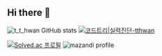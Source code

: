 ## Hi there 👋
![t_t_hwan GitHub stats](https://github-readme-stats.vercel.app/api?username=anuraghazra&theme=dark&show_icons=true)
[![코드트리|실력진단-tthwan](https://banner.codetree.ai/v1/banner/tthwan)](https://www.codetree.ai/profiles/tthwan)

[![Solved.ac
프로필](http://mazassumnida.wtf/api/v2/generate_badge?boj={t_t_hwan})](https://solved.ac/{t_t_hwan})
![mazandi profile](http://mazandi.herokuapp.com/api?handle={t_t_hwan}&theme=dark)


<!--
**t-t-hwan/t-t-hwan** is a ✨ _special_ ✨ repository because its `README.md` (this file) appears on your GitHub profile.

Here are some ideas to get you started:

- 🔭 I’m currently working on ...
- 🌱 I’m currently learning ...
- 👯 I’m looking to collaborate on ...
- 🤔 I’m looking for help with ...
- 💬 Ask me about ...
- 📫 How to reach me: ...
- 😄 Pronouns: ...
- ⚡ Fun fact: ...
-->

